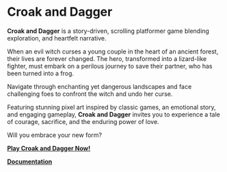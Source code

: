 # Croak and Dagger  

**Croak and Dagger** is a story-driven, scrolling platformer game blending exploration, and heartfelt narrative.  

When an evil witch curses a young couple in the heart of an ancient forest, their lives are forever changed. The hero, transformed into a lizard-like fighter, must embark on a perilous journey to save their partner, who has been turned into a frog.  

Navigate through enchanting yet dangerous landscapes and face challenging foes to confront the witch and undo her curse.

Featuring stunning pixel art inspired by classic games, an emotional story, and engaging gameplay, **Croak and Dagger** invites you to experience a tale of courage, sacrifice, and the enduring power of love.  

Will you embrace your new form?  

[**Play Croak and Dagger Now!**](https://nicknanos.github.io/croakanddagger/)  

[**Documentation**](https://nicknanos.github.io/croakanddagger/docs/index.html)